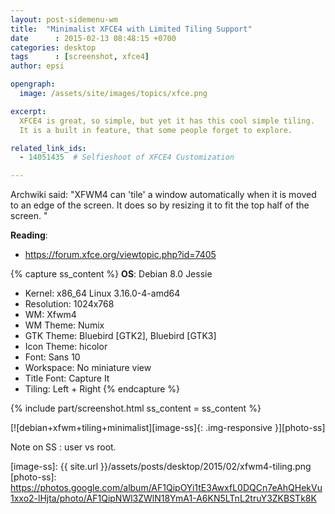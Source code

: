 ```yaml
---
layout: post-sidemenu-wm
title:  "Minimalist XFCE4 with Limited Tiling Support"
date      : 2015-02-13 08:48:15 +0700
categories: desktop
tags      : [screenshot, xfce4]
author: epsi

opengraph:
  image: /assets/site/images/topics/xfce.png

excerpt:
  XFCE4 is great, so simple, but yet it has this cool simple tiling.
  It is a built in feature, that some people forget to explore.

related_link_ids: 
  - 14051435  # Selfieshoot of XFCE4 Customization

---
```


Archwiki said: "XFWM4 can 'tile' a window automatically when it is moved to an edge of the screen. It does so by resizing it to fit the top half of the screen. "

**Reading**:<br/>
* <https://forum.xfce.org/viewtopic.php?id=7405>

{% capture ss_content %}
<strong>OS</strong>: Debian 8.0 Jessie<br/>
  + Kernel: x86_64 Linux 3.16.0-4-amd64<br/>
  + Resolution: 1024x768<br/>
  + WM: Xfwm4<br/>
  + WM Theme: Numix<br/>
  + GTK Theme: Bluebird [GTK2], Bluebird [GTK3]<br/>
  + Icon Theme: hicolor<br/>
  + Font: Sans 10<br/>
  + Workspace: No miniature view<br/>
  + Title Font: Capture It<br/>
  + Tiling: Left + Right
{% endcapture %}

{% include part/screenshot.html ss_content = ss_content %}

[![debian+xfwm+tiling+minimalist][image-ss]{: .img-responsive }][photo-ss]

Note on SS : user vs root.

[//]: <> ( -- -- -- links below -- -- -- )

[image-ss]: {{ site.url }}/assets/posts/desktop/2015/02/xfwm4-tiling.png
[photo-ss]: https://photos.google.com/album/AF1QipOYi1tE3AwxfL0DQCn7eAhQHekVu1xxo2-lHjta/photo/AF1QipNWl3ZWlN18YmA1-A6KN5LTnL2truY3ZKBSTk8K

